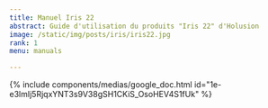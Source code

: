 ```yaml
---
title: Manuel Iris 22
abstract: Guide d'utilisation du produits "Iris 22" d'Holusion
image: /static/img/posts/iris/iris22.jpg
rank: 1
menu: manuals

---
```



{% include components/medias/google_doc.html id="1e-e3lmIj5RjqxYNT3s9V38gSH1CKiS_OsoHEV4S1fUk" %}
